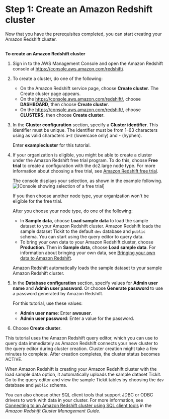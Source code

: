 # Step 1: Create an Amazon Redshift cluster<a name="rs-gsg-sample-data-load-create-cluster"></a>

Now that you have the prerequisites completed, you can start creating your Amazon Redshift cluster\.

## <a name="create-cluster-sample"></a>

**To create an Amazon Redshift cluster**

1. Sign in to the AWS Management Console and open the Amazon Redshift console at [https://console\.aws\.amazon\.com/redshift/](https://console.aws.amazon.com/redshift/)\.

1. To create a cluster, do one of the following:
   + On the Amazon Redshift service page, choose **Create cluster**\. The Create cluster page appears\.
   + On the [https://console\.aws\.amazon\.com/redshift/](https://console.aws.amazon.com/redshift/), choose **DASHBOARD**, then choose **Create cluster**\.
   + On the [https://console\.aws\.amazon\.com/redshift/](https://console.aws.amazon.com/redshift/), choose **CLUSTERS**, then choose **Create cluster**\.

1. In the **Cluster configuration** section, specify a **Cluster identifier**\. This identifier must be unique\. The identifier must be from 1–63 characters using as valid characters a–z \(lowercase only\) and \- \(hyphen\)\. 

   Enter **examplecluster** for this tutorial\.

1. If your organization is eligible, you might be able to create a cluster under the Amazon Redshift free trial program\. To do this, choose **Free trial** to create a configuration with the dc2\.large node type\. For more information about choosing a free trial, see [Amazon Redshift free trial](http://aws.amazon.com/redshift/free-trial/)\. 

   The console displays your selection, as shown in the example following\.  
![\[Console showing selection of a free trial\]](http://docs.aws.amazon.com/redshift/latest/gsg/images/free-trial.png)

   If you then choose another node type, your organization won't be eligible for the free trial\. 

   After you choose your node type, do one of the following:
   + In **Sample data**, choose **Load sample data** to load the sample dataset to your Amazon Redshift cluster\. Amazon Redshift loads the sample dataset Tickit to the default `dev` database and `public` schema\. You can start using the query editor to query data\. 
   + To bring your own data to your Amazon Redshift cluster, choose **Production**\. Then in **Sample data**, choose **Load sample data**\. For information about bringing your own data, see [Bringing your own data to Amazon Redshift](bring-own-data.md)\.

   Amazon Redshift automatically loads the sample dataset to your sample Amazon Redshift cluster\.

1. In the **Database configuration** section, specify values for **Admin user name** and **Admin user password**\. Or choose **Generate password** to use a password generated by Amazon Redshift\.

   For this tutorial, use these values:
   + **Admin user name**: Enter **awsuser**\.
   + **Admin user password**: Enter a value for the password\.

1. Choose **Create cluster**\. 

This tutorial uses the Amazon Redshift query editor, which you can use to query data immediately as Amazon Redshift connects your new cluster to the query editor during cluster creation\. Cluster creation might take a few minutes to complete\. After creation completes, the cluster status becomes ACTIVE\.

When Amazon Redshift is creating your Amazon Redshift cluster with the load sample data option, it automatically uploads the sample dataset Tickit\. Go to the query editor and view the sample Tickit tables by choosing the `dev` database and `public` schema\.

You can also choose other SQL client tools that support JDBC or ODBC drivers to work with data in your cluster\. For more information, see [Connecting to an Amazon Redshift cluster using SQL client tools](https://docs.aws.amazon.com/redshift/latest/mgmt/connecting-to-cluster.html) in the *Amazon Redshift Cluster Management Guide*\.